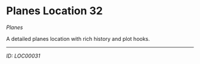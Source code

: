 # Planes Location 32

*Planes*

A detailed planes location with rich history and plot hooks.

---
*ID: LOC00031*